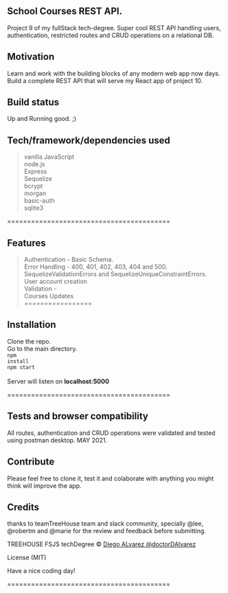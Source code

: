 ## School Courses REST API.
Project 9 of my fullStack tech-degree. Super cool REST API handling users, authentication, restricted routes and CRUD operations on a relational DB.

## Motivation
Learn and work with the building blocks of any modern web app now days. 
Build a complete REST API that will serve my React app of project 10.

## Build status
Up and Running good. ;)

## Tech/framework/dependencies used
> vanilla JavaScript <br>
> node.js<br>
> Express<br>
> Sequelize<br>
> bcrypt<br>
> morgan<br>
> basic-auth<br>
> sqlite3<br>

=========================================

## Features
> Authentication - Basic Schema.<br>
> Error Handling - 400, 401, 402, 403, 404 and 500. SequelizeValidationErrors and SequelizeUniqueConstraintErrors.<br>
> User account creation<br>
> Validation - <br>
> Courses Updates<br>
=================

## Installation
Clone the repo.<br> 
Go to the main directory.<br>
<code>npm install</code><br>
<code>npm start</code><br><br>
Server will listen on <strong>localhost:5000</strong><br>

=========================================

## Tests and browser compatibility
All routes, authentication and CRUD operations were validated and tested using postman desktop. MAY 2021.

## Contribute
Please feel free to clone it, test it and colaborate with anything you might think will improve the app.

## Credits
thanks to teamTreeHouse team and slack community, specially @lee, @robertm and @marie for the review and feedback before submitting.

TREEHOUSE FSJS techDegree © [Diego ALvarez @doctorDAlvarez]()

License (MIT)

Have a nice coding day!

=========================================
